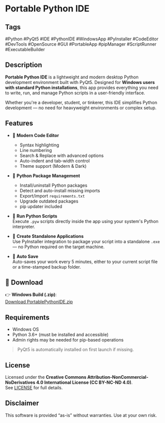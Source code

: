 # Portable Python IDE

## Tags
#Python #PyQt5 #IDE #PythonIDE #WindowsApp #PyInstaller #CodeEditor #DevTools #OpenSource #GUI #PortableApp #pipManager #ScriptRunner #ExecutableBuilder

## Description

**Portable Python IDE** is a lightweight and modern desktop Python development environment built with PyQt5. Designed for **Windows users with standard Python installations**, this app provides everything you need to write, run, and manage Python scripts in a user-friendly interface.

Whether you're a developer, student, or tinkerer, this IDE simplifies Python development — no need for heavyweight environments or complex setup.

## Features

- 📝 **Modern Code Editor**  
  - Syntax highlighting
  - Line numbering
  - Search & Replace with advanced options
  - Auto-indent and tab-width control
  - Theme support (Modern & Dark)

- 🧰 **Python Package Management**  
  - Install/uninstall Python packages
  - Detect and auto-install missing imports
  - Export/import `requirements.txt`
  - Upgrade outdated packages
  - pip updater included

- 🚀 **Run Python Scripts**  
  Execute `.pyw` scripts directly inside the app using your system's Python interpreter.

- 🧱 **Create Standalone Applications**  
  Use PyInstaller integration to package your script into a standalone `.exe` — no Python required on the target machine.

- 💾 **Auto Save**  
  Auto-saves your work every 5 minutes, either to your current script file or a time-stamped backup folder.

## 🔽 Download

👉 **Windows Build (.zip)**:  
[Download PortablePythonIDE.zip](https://github.com/calimangto119/PythonIDEWindowsEdition/releases/download/v1.0.0/PythonIDEWindows.zip)

## Requirements

- Windows OS
- Python 3.6+ (must be installed and accessible)
- Admin rights may be needed for pip-based operations

> PyQt5 is automatically installed on first launch if missing.

## License

Licensed under the **Creative Commons Attribution-NonCommercial-NoDerivatives 4.0 International License (CC BY-NC-ND 4.0)**.  
See [LICENSE](./LICENSE.txt) for full details.

## Disclaimer

This software is provided “as-is” without warranties. Use at your own risk.
